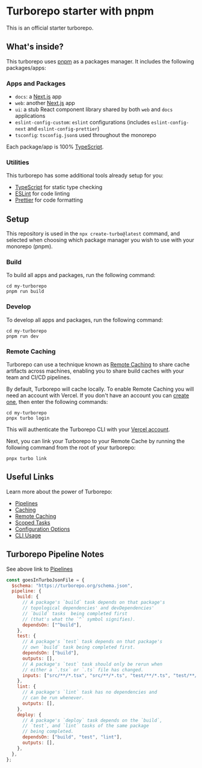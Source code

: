 # Turborepo starter with pnpm

This is an official starter turborepo.

## What's inside?

This turborepo uses [pnpm](https://pnpm.io) as a packages manager. It includes the following packages/apps:

### Apps and Packages

- `docs`: a [Next.js](https://nextjs.org) app
- `web`: another [Next.js](https://nextjs.org) app
- `ui`: a stub React component library shared by both `web` and `docs` applications
- `eslint-config-custom`: `eslint` configurations (includes `eslint-config-next` and `eslint-config-prettier`)
- `tsconfig`: `tsconfig.json`s used throughout the monorepo

Each package/app is 100% [TypeScript](https://www.typescriptlang.org/).

### Utilities

This turborepo has some additional tools already setup for you:

- [TypeScript](https://www.typescriptlang.org/) for static type checking
- [ESLint](https://eslint.org/) for code linting
- [Prettier](https://prettier.io) for code formatting

## Setup

This repository is used in the `npx create-turbo@latest` command, and selected when choosing which package manager you wish to use with your monorepo (pnpm).

### Build

To build all apps and packages, run the following command:

```
cd my-turborepo
pnpm run build
```

### Develop

To develop all apps and packages, run the following command:

```
cd my-turborepo
pnpm run dev
```

### Remote Caching

Turborepo can use a technique known as [Remote Caching](https://turborepo.org/docs/core-concepts/remote-caching) to share cache artifacts across machines, enabling you to share build caches with your team and CI/CD pipelines.

By default, Turborepo will cache locally. To enable Remote Caching you will need an account with Vercel. If you don't have an account you can [create one](https://vercel.com/signup), then enter the following commands:

```
cd my-turborepo
pnpx turbo login
```

This will authenticate the Turborepo CLI with your [Vercel account](https://vercel.com/docs/concepts/personal-accounts/overview).

Next, you can link your Turborepo to your Remote Cache by running the following command from the root of your turborepo:

```
pnpx turbo link
```

## Useful Links

Learn more about the power of Turborepo:

- [Pipelines](https://turborepo.org/docs/core-concepts/pipelines)
- [Caching](https://turborepo.org/docs/core-concepts/caching)
- [Remote Caching](https://turborepo.org/docs/core-concepts/remote-caching)
- [Scoped Tasks](https://turborepo.org/docs/core-concepts/scopes)
- [Configuration Options](https://turborepo.org/docs/reference/configuration)
- [CLI Usage](https://turborepo.org/docs/reference/command-line-reference)

## Turborepo Pipeline Notes

See above link to [Pipelines](https://turborepo.org/docs/core-concepts/pipelines)

```js
const goesInTurboJsonFile = {
  $schema: "https://turborepo.org/schema.json",
  pipeline: {
    build: {
      // A package's `build` task depends on that package's
      // topological dependencies' and devDependencies'
      // `build` tasks  being completed first
      // (that's what the `^` symbol signifies).
      dependsOn: ["^build"],
    },
    test: {
      // A package's `test` task depends on that package's
      // own `build` task being completed first.
      dependsOn: ["build"],
      outputs: [],
      // A package's `test` task should only be rerun when
      // either a `.tsx` or `.ts` file has changed.
      inputs: ["src/**/*.tsx", "src/**/*.ts", "test/**/*.ts", "test/**/*.tsx"],
    },
    lint: {
      // A package's `lint` task has no dependencies and
      // can be run whenever.
      outputs: [],
    },
    deploy: {
      // A package's `deploy` task depends on the `build`,
      // `test`, and `lint` tasks of the same package
      // being completed.
      dependsOn: ["build", "test", "lint"],
      outputs: [],
    },
  },
};
```
